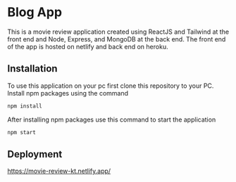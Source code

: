 # Blog App

This is a movie review application created using ReactJS and Tailwind at the front end and Node, Express, and MongoDB at the back end. The front end of the app is hosted on netlify and back end on heroku.

## Installation

To use this application on your pc first clone this repository to your PC.
Install npm packages using the command

```bash
npm install
```

After installing npm packages use this command to start the application

```bash
npm start
```

## Deployment

https://movie-review-kt.netlify.app/
